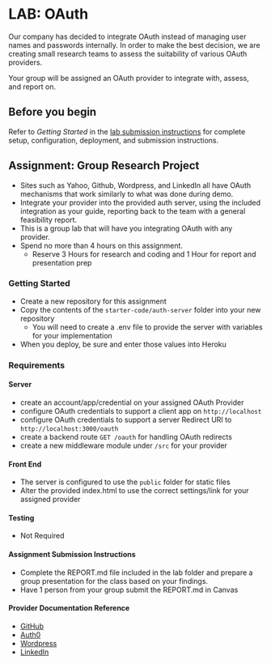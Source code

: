# LAB: OAuth

Our company has decided to integrate OAuth instead of managing user names and passwords internally. In order to make the best decision, we are creating small research teams to assess the suitability of various OAuth providers.

Your group will be assigned an OAuth provider to integrate with, assess, and report on.

## Before you begin

Refer to *Getting Started*  in the [lab submission instructions](../../../reference/submission-instructions/labs/README.md) for complete setup, configuration, deployment, and submission instructions.

## Assignment: Group Research Project

- Sites such as Yahoo, Github, Wordpress, and LinkedIn all have OAuth mechanisms that work similarly to what was done during demo.
- Integrate your provider into the provided auth server, using the included integration as your guide, reporting back to the team with a general feasibility report.
- This is a group lab that will have you integrating OAuth with any provider.
- Spend no more than 4 hours on this assignment.
  - Reserve 3 Hours for research and coding and 1 Hour for report and presentation prep

### Getting Started

- Create a new repository for this assignment
- Copy the contents of the `starter-code/auth-server` folder into your new repository
  - You will need to create a .env file to provide the server with variables for your implementation
- When you deploy, be sure and enter those values into Heroku

### Requirements

#### Server

- create an account/app/credential on your assigned OAuth Provider
- configure OAuth credentials to support a client app on `http://localhost`
- configure OAuth credentials to support a server Redirect URI to `http://localhost:3000/oauth`
- create a backend route `GET /oauth` for handling OAuth redirects
- create a new middleware module under `/src` for your provider

#### Front End

- The server is configured to use the `public` folder for static files
- Alter the provided index.html to use the correct settings/link for your assigned provider

#### Testing

- Not Required

#### Assignment Submission Instructions

- Complete the REPORT.md file included in the lab folder and prepare a group presentation for the class based on your findings.
- Have 1 person from your group submit the REPORT.md in Canvas

#### Provider Documentation Reference

- [GitHub](https://developer.github.com/apps/building-oauth-apps/authorizing-oauth-apps/)
- [Auth0](https://auth0.com/)
- [Wordpress](https://developer.wordpress.com/docs/oauth2/)
- [LinkedIn](https://developer.linkedin.com/docs/signin-with-linkedin)
